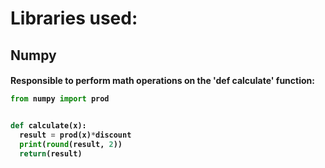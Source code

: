 # Libraries used: 
<h2> Numpy  
<h4> Responsible to perform math operations on the 'def calculate' function:
  
 
  ```python
from numpy import prod  

  
def calculate(x):
    result = prod(x)*discount
    print(round(result, 2))
    return(result)
```
